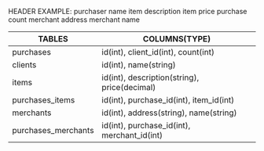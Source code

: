HEADER EXAMPLE: purchaser name	item description	item price	purchase count	merchant address	merchant name

TABLES               | COLUMNS(TYPE)
---------------------|---------------------------------------------
purchases            | id(int), client_id(int), count(int)
clients              | id(int), name(string)
items                | id(int), description(string), price(decimal)
purchases_items      | id(int), purchase_id(int), item_id(int)
merchants            | id(int), address(string), name(string)
purchases_merchants  | id(int), purchase_id(int), merchant_id(int)
